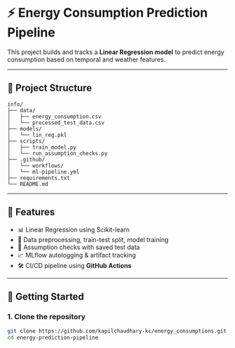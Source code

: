 # ⚡ Energy Consumption Prediction Pipeline

This project builds and tracks a **Linear Regression model** to predict energy consumption based on temporal and weather features.

---

## 📁 Project Structure

```plaintext
info/ 
├── data/ 
│   ├── energy_consumption.csv 
│   └── processed_test_data.csv 
├── models/ 
│   └── lin_reg.pkl 
├── scripts/ 
│   ├── train_model.py 
│   └── run_assumption_checks.py 
├── .github/ 
│   └── workflows/ 
│   └── ml-pipeline.yml 
├── requirements.txt 
└── README.md

```

---

## 🧠 Features

- 📊 Linear Regression using Scikit-learn  
- 📁 Data preprocessing, train-test split, model training  
- 🧪 Assumption checks with saved test data  
- 📈 MLflow autologging & artifact tracking  
- 🛠️ CI/CD pipeline using **GitHub Actions**

---

## 🚀 Getting Started

### 1. Clone the repository

```bash
git clone https://github.com/kapilchaudhary-kc/energy_consumptions.git
cd energy-prediction-pipeline
